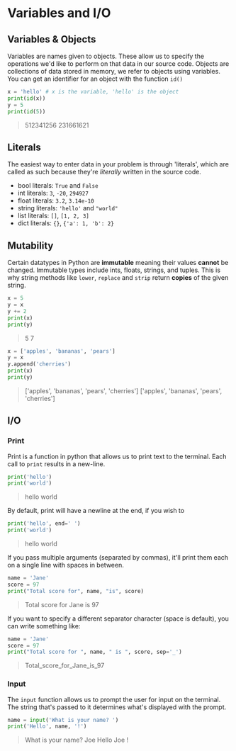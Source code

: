 
# Variables and I/O


## Variables & Objects

Variables are names given to objects. These allow us to specify the operations we'd like to perform on that data in our source code. Objects are collections of data stored in memory, we refer to objects using variables. You can get an identifier for an object with the function `id()`

```python
x = 'hello' # x is the variable, 'hello' is the object
print(id(x))
y = 5
print(id(5))
```
> 512341256
> 231661621


## Literals

The easiest way to enter data in your problem is through 'literals', which are called as such because they're *literally* written in the source code.

- bool literals: `True` and `False`
- int literals: `3`, `-20`, `294927`
- float literals: `3.2`, `3.14e-10`
- string literals: `'hello'` and `"world"`
- list literals: `[]`, `[1, 2, 3]`
- dict literals: `{}`, `{'a': 1, 'b': 2}`

## Mutability

Certain datatypes in Python are **immutable** meaning their values **cannot** be changed. Immutable types include ints, floats, strings, and tuples. This is why string methods like `lower`, `replace` and `strip` return **copies** of the given string.


```python
x = 5
y = x
y += 2
print(x)
print(y)
```
> 5
> 7

```python
x = ['apples', 'bananas', 'pears']
y = x
y.append('cherries')
print(x)
print(y)
```
> ['apples', 'bananas', 'pears', 'cherries']
> ['apples', 'bananas', 'pears', 'cherries']


## I/O

### Print

Print is a function in python that allows us to print text to the terminal. Each call to `print` results in a new-line.

```python
print('hello')
print('world')
```
> hello
> world


By default, print will have a newline at the end, if you wish to 

```python
print('hello', end=' ')
print('world')
```
> hello world

If you pass multiple arguments (separated by commas), it'll print them each on a single line with spaces in between. 

```python
name = 'Jane'
score = 97
print("Total score for", name, "is", score)
```
> Total score for Jane is 97

If you want to specify a different separator character (space is default), you can write something like:

```python
name = 'Jane'
score = 97
print("Total score for ", name, " is ", score, sep='_')
```
> Total_score_for_Jane_is_97


### Input

The `input` function allows us to prompt the user for input on the terminal. The string that's passed to it determines what's displayed with the prompt.

```python
name = input('What is your name? ')
print('Hello', name, '!')

```
> What is your name? Joe
> Hello Joe !



